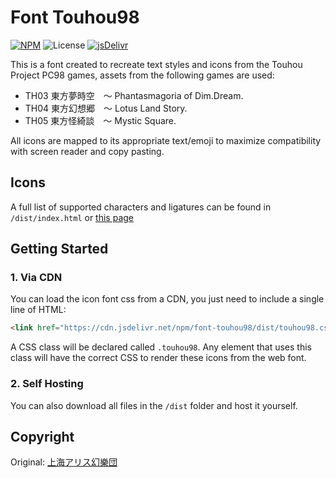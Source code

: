 # Font Touhou98

[![NPM](https://img.shields.io/npm/v/font-touhou98)](https://www.npmjs.com/package/font-touhou98)
![License](https://img.shields.io/npm/l/font-touhou98)
[![jsDelivr](https://data.jsdelivr.com/v1/package/npm/font-touhou98/badge?style=rounded)](https://www.jsdelivr.com/package/npm/font-touhou98)

This is a font created to recreate text styles and icons from the Touhou Project PC98 games, assets from the following games are used:

- TH03 東方夢時空　～ Phantasmagoria of Dim.Dream.
- TH04 東方幻想郷　～ Lotus Land Story.
- TH05 東方怪綺談　～ Mystic Square.

All icons are mapped to its appropriate text/emoji to maximize compatibility with screen reader and copy pasting.

## Icons

A full list of supported characters and ligatures can be found in `/dist/index.html` or [this page](https://touhou98.touhou.moe)

## Getting Started

### 1. Via CDN

You can load the icon font css from a CDN, you just need to include a single line of HTML:

```html
<link href="https://cdn.jsdelivr.net/npm/font-touhou98/dist/touhou98.css" rel="stylesheet" />
```

A CSS class will be declared called `.touhou98`. Any element that uses this class will have the correct CSS to render these icons from the web font.

### 2. Self Hosting

You can also download all files in the `/dist` folder and host it yourself.

## Copyright

Original: [上海アリス幻樂団](http://www16.big.or.jp/~zun/)
